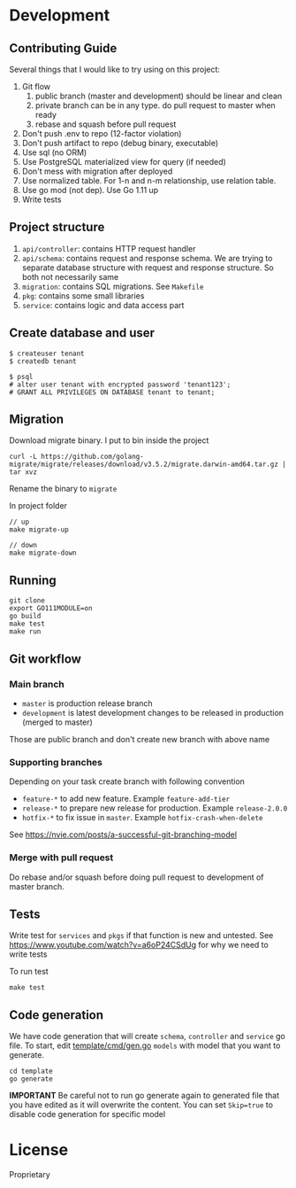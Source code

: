 
# Development

## Contributing Guide

Several things that I would like to try using on this project:

1. Git flow
    1. public branch (master and development) should be linear and clean
    1. private branch can be in any type. do pull request to master when ready
    1. rebase and squash before pull request
1. Don't push .env to repo (12-factor violation)
1. Don't push artifact to repo (debug binary, executable)
1. Use sql (no ORM)
1. Use PostgreSQL materialized view for query (if needed)
1. Don't mess with migration after deployed
1. Use normalized table. For 1-n and n-m relationship, use relation table.
1. Use go mod (not dep). Use Go 1.11 up 
1. Write tests

## Project structure

1. `api/controller`: contains HTTP request handler
1. `api/schema`: contains request and response schema. We are trying to separate database structure with request and response structure. So both not necessarily same
1. `migration`: contains SQL migrations. See `Makefile`
1. `pkg`: contains some small libraries
1. `service`: contains logic and data access part

## Create database and user

```
$ createuser tenant
$ createdb tenant

$ psql
# alter user tenant with encrypted password 'tenant123';
# GRANT ALL PRIVILEGES ON DATABASE tenant to tenant;
```

## Migration

Download migrate binary. I put to bin inside the project

```
curl -L https://github.com/golang-migrate/migrate/releases/download/v3.5.2/migrate.darwin-amd64.tar.gz | tar xvz
```
Rename the binary to `migrate`

In project folder
```
// up
make migrate-up

// down
make migrate-down
```

## Running

```
git clone
export GO111MODULE=on
go build
make test
make run
```

## Git workflow

### Main branch

- `master` is production release branch
- `development` is latest development changes to be released in production (merged to master)

Those are public branch and don't create new branch with above name

### Supporting branches

Depending on your task create branch with following convention

- `feature-*` to add new feature. Example `feature-add-tier`
- `release-*` to prepare new release for production. Example `release-2.0.0`
- `hotfix-*` to fix issue in `master`. Example `hotfix-crash-when-delete`

See https://nvie.com/posts/a-successful-git-branching-model

### Merge with pull request

Do rebase and/or squash before doing pull request to development of master branch.

## Tests

Write test for `services` and `pkgs` if that function is new and untested. See https://www.youtube.com/watch?v=a6oP24CSdUg for why we need to write tests

To run test 
```
make test
```

## Code generation

We have code generation that will create `schema`, `controller` and `service` go file. To start, edit [template/cmd/gen.go](template/cmd/gen.go) `models` with model that you want to generate. 

```
cd template
go generate
```

**IMPORTANT** Be careful not to run go generate again to generated file that you have edited as it will overwrite the content. You can set `Skip=true` to disable code generation for specific model

# License

Proprietary